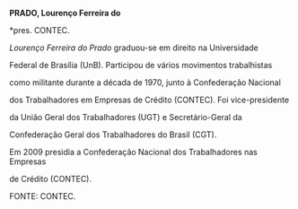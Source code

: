 **PRADO, Lourenço Ferreira do**



\*pres. CONTEC.



*Lourenço Ferreira do Prado* graduou-se em direito na Universidade

Federal de Brasília (UnB). Participou de vários movimentos trabalhistas

como militante durante a década de 1970, junto à Confederação Nacional

dos Trabalhadores em Empresas de Crédito (CONTEC). Foi vice-presidente

da União Geral dos Trabalhadores (UGT) e Secretário-Geral da

Confederação Geral dos Trabalhadores do Brasil (CGT).



Em 2009 presidia a Confederação Nacional dos Trabalhadores nas Empresas

de Crédito (CONTEC).



FONTE: CONTEC.

